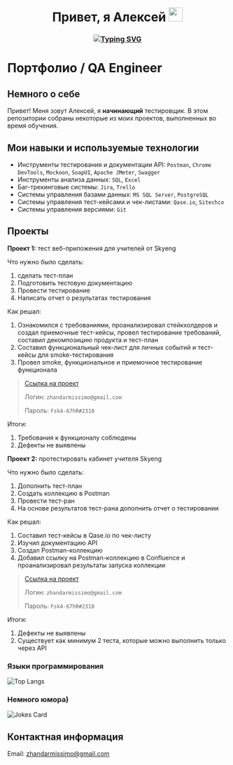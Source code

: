 <h1 align="center">Привет, я Алексей</a> 
<img src="https://github.com/blackcater/blackcater/raw/main/images/Hi.gif" height="32"/></h1>
<h3 align="center"> <a href="https://git.io/typing-svg"><img src="https://readme-typing-svg.demolab.com?font=Fira+Code&size=19&duration=4500&pause=1000&color=18D216&background=CEBCC700&center=true&vCenter=true&width=777&height=33&lines=Начинающий+инженер+по+тестированию%2C+студент+и+просто+хороший+человек" alt="Typing SVG" /></a>


# Портфолио / QA Engineer
## Немного о себе
Привет! Меня зовут Алексей, я **начинающий** тестировщик.
В этом репозитории собраны некоторые из моих проектов, выполненных во время обучения.

## Мои навыки и используемые технологии
- Инструменты тестирования и документации API: `Postman`, `Chrome DevTools`, `Mockoon`, `SoapUI`, `Apache JMeter`, `Swagger`
- Инструменты анализа данных: `SQL`, `Excel`
- Баг-трекинговые системы: `Jira`, `Trello`
- Системы управления базами данных: `MS SQL Server`, `PostgreSQL`
- Системы управления тест-кейсами и чек-листами: `Qase.io`, `Sitechco`
- Системы управления версиями: `Git`

## Проекты
**Проект 1:** тест веб-приложения для учителей от Skyeng

Что нужно было сделать: 
1. сделать тест-план
2. Подготовить тестовую документацию
3. Провести тестирование
4. Написать отчет о результатах тестирования

Как решал:
1. Ознакомился с требованиями, проанализировал стейкхолдеров и создал приемочные тест-кейсы, провел тестирование требований, составил декомпозицию продукта и тест-план
2. Составил функциональный чек-лист для личных событий и тест-кейсы для smoke-тестирования
3. Провел smoke, функциональное и приемочное тестирование функционала

>[Ссылка на проект](https://go-bug-report.atlassian.net/wiki/spaces/Coursach/pages/360449/1+2 "Курсовая работа")
>
>Логин: `zhandarmissimo@gmail.com`
>
>Пароль: `Fsk4-67hR#2310`

Итоги:
1. Требования к функционалу соблюдены
2. Дефекты не выявлены


**Проект 2:** протестировать кабинет учителя Skyeng

Что нужно было сделать:
1. Дополнить тест-план
2. Создать коллекцию в Postman
3. Провести тест-ран
4. На основе результатов тест-рана дополнить отчет о тестировании

Как решал:
1. Составил тест-кейсы в Qase.io по чек-листу
2. Изучил документацию API
3. Создал Postman-коллекцию
4. Добавил ссылку на Postman-коллекцию в Confluence и проанализировал результаты запуска коллекции

>[Ссылка на проект](https://go-bug-report.atlassian.net/wiki/spaces/Coursach/pages/360449/1+2 "Курсовая работа")
>
>Логин: `zhandarmissimo@gmail.com`
>
>Пароль: `Fsk4-67hR#2310`
>

Итоги:
1. Дефекты не выявлены
2. Существует как минимум 2 теста, которые можно выполнить только через API


### Языки программирования
![Top Langs](https://github-readme-stats.vercel.app/api/top-langs/?username=zvezdniyl0rd&theme=tokyonight)

### Немного юмора)
<img src="https://readme-jokes.vercel.app/api" alt="Jokes Card" />

## Контактная информация
Email: zhandarmissimo@gmail.com
